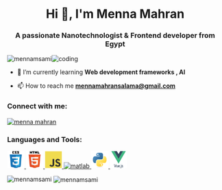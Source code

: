 <h1 align="center">Hi 👋, I'm Menna Mahran</h1>
<h3 align="center">A passionate Nanotechnologist & Frontend developer from Egypt</h3>

<img align="right" alt="coding" width="400" src="https://github.com/mennamsami/mennaMsami/assets/138659872/d72893dd-f704-40d3-a21b-c4d1905df9af">
<p align="left"> <img src="https://komarev.com/ghpvc/?username=mennamsami&label=Profile%20views&color=0e75b6&style=flat" alt="mennamsami" /> </p>

- 🌱 I’m currently learning **Web development frameworks , AI**

- 📫 How to reach me **mennamahransalama@gmail.com**

<h3 align="left">Connect with me:</h3>
<p align="left">
<a href="https://linkedin.com/in/menna mahran" target="blank"><img align="center" src="https://raw.githubusercontent.com/rahuldkjain/github-profile-readme-generator/master/src/images/icons/Social/linked-in-alt.svg" alt="menna mahran" height="30" width="40" /></a>
</p>

<h3 align="left">Languages and Tools:</h3>
<p align="left"> <a href="https://www.w3schools.com/css/" target="_blank" rel="noreferrer"> <img src="https://raw.githubusercontent.com/devicons/devicon/master/icons/css3/css3-original-wordmark.svg" alt="css3" width="40" height="40"/> </a> <a href="https://www.w3.org/html/" target="_blank" rel="noreferrer"> <img src="https://raw.githubusercontent.com/devicons/devicon/master/icons/html5/html5-original-wordmark.svg" alt="html5" width="40" height="40"/> </a> <a href="https://developer.mozilla.org/en-US/docs/Web/JavaScript" target="_blank" rel="noreferrer"> <img src="https://raw.githubusercontent.com/devicons/devicon/master/icons/javascript/javascript-original.svg" alt="javascript" width="40" height="40"/> </a> <a href="https://www.mathworks.com/" target="_blank" rel="noreferrer"> <img src="https://upload.wikimedia.org/wikipedia/commons/2/21/Matlab_Logo.png" alt="matlab" width="40" height="40"/> </a> <a href="https://www.python.org" target="_blank" rel="noreferrer"> <img src="https://raw.githubusercontent.com/devicons/devicon/master/icons/python/python-original.svg" alt="python" width="40" height="40"/> </a> <a href="https://vuejs.org/" target="_blank" rel="noreferrer"> <img src="https://raw.githubusercontent.com/devicons/devicon/master/icons/vuejs/vuejs-original-wordmark.svg" alt="vuejs" width="40" height="40"/> </a> </p>

<p><img align="left" src="https://github-readme-stats.vercel.app/api/top-langs?username=mennamsami&show_icons=true&locale=en&layout=compact" alt="mennamsami" /></p>

<p>&nbsp;<img align="center" src="https://github-readme-stats.vercel.app/api?username=mennamsami&show_icons=true&locale=en" alt="mennamsami" /></p>

